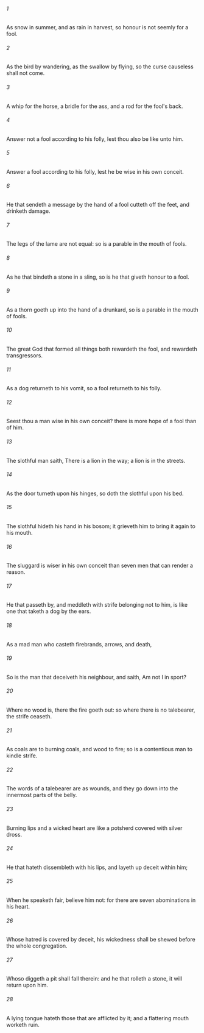###### 1
As snow in summer, and as rain in harvest, so honour is not seemly for a fool.

###### 2
As the bird by wandering, as the swallow by flying, so the curse causeless shall not come.

###### 3
A whip for the horse, a bridle for the ass, and a rod for the fool's back.

###### 4
Answer not a fool according to his folly, lest thou also be like unto him.

###### 5
Answer a fool according to his folly, lest he be wise in his own conceit.

###### 6
He that sendeth a message by the hand of a fool cutteth off the feet, and drinketh damage.

###### 7
The legs of the lame are not equal: so is a parable in the mouth of fools.

###### 8
As he that bindeth a stone in a sling, so is he that giveth honour to a fool.

###### 9
As a thorn goeth up into the hand of a drunkard, so is a parable in the mouth of fools.

###### 10
The great God that formed all things both rewardeth the fool, and rewardeth transgressors.

###### 11
As a dog returneth to his vomit, so a fool returneth to his folly.

###### 12
Seest thou a man wise in his own conceit? there is more hope of a fool than of him.

###### 13
The slothful man saith, There is a lion in the way; a lion is in the streets.

###### 14
As the door turneth upon his hinges, so doth the slothful upon his bed.

###### 15
The slothful hideth his hand in his bosom; it grieveth him to bring it again to his mouth.

###### 16
The sluggard is wiser in his own conceit than seven men that can render a reason.

###### 17
He that passeth by, and meddleth with strife belonging not to him, is like one that taketh a dog by the ears.

###### 18
As a mad man who casteth firebrands, arrows, and death,

###### 19
So is the man that deceiveth his neighbour, and saith, Am not I in sport?

###### 20
Where no wood is, there the fire goeth out: so where there is no talebearer, the strife ceaseth.

###### 21
As coals are to burning coals, and wood to fire; so is a contentious man to kindle strife.

###### 22
The words of a talebearer are as wounds, and they go down into the innermost parts of the belly.

###### 23
Burning lips and a wicked heart are like a potsherd covered with silver dross.

###### 24
He that hateth dissembleth with his lips, and layeth up deceit within him;

###### 25
When he speaketh fair, believe him not: for there are seven abominations in his heart.

###### 26
Whose hatred is covered by deceit, his wickedness shall be shewed before the whole congregation.

###### 27
Whoso diggeth a pit shall fall therein: and he that rolleth a stone, it will return upon him.

###### 28
A lying tongue hateth those that are afflicted by it; and a flattering mouth worketh ruin.

